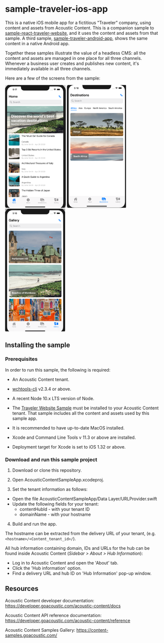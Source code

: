# sample-traveler-ios-app

This is a native iOS mobile app for a fictitious "Traveler" company, using content and assets from Acoustic Content. This is a companion sample to [sample-react-traveler-website](https://github.com/acoustic-content-samples/sample-react-traveler-website), and it uses the content and assets from that sample. A third sample, [sample-traveler-android-app](https://github.com/acoustic-content-samples/sample-traveler-android-app), shows the same content in a native Android app.

Together these samples illustrate the value of a headless CMS: all the content and assets are managed in one place for all three channels. Whenever a business user creates and publishes new content, it's immediately available in all three channels.

Here are a few of the screens from the sample:

<img src="./docs/images/ios1.png" height="400"></img>
<img src="./docs/images/ios3.png" height="400"></img>
<img src="./docs/images/ios4.png" height="400"></img>

## Installing the sample

### Prerequisites

In order to run this sample, the following is required:

- An Acoustic Content tenant.

- [wchtools-cli](https://github.com/ibm-wch/wchtools-cli) v2.3.4 or above.

- A recent Node 10.x LTS version of Node.

- The [Traveler Website Sample](https://github.com/acoustic-content-samples/sample-react-traveler-website) must be installed to your Acoustic Content tenant. That sample includes all the content and assets used by this sample app.

- It is recommended to have up-to-date MacOS installed.

- Xcode and Command Line Tools v 11.3 or above are installed.

- Deployment target for Xcode is set to iOS 1.32 or above.


### Download and run this sample project

1. Download or clone this repository.

2. Open AcousticContentSampleApp.xcodeproj.

3. Set the tenant information as follows:
- Open the file AcousticContentSampleApp/Data Layer/URLProvider.swift
- Update the following fields for your tenant:
	- contentHubId - with your tenant ID
	- domainName - with your hostname

4. Build and run the app.

The hostname can be extracted from the delivery URL of your tenant, (e.g. `<hostname>/<Content_tenant_id>/`).

All hub information containing domain, IDs and URLs for the hub can be found inside Acoustic Content (_Sidebar > About > Hub Information_):

- Log in to Acoustic Content and open the 'About' tab.
- Click the 'Hub information' option.
- Find a delivery URL and hub ID on 'Hub Information' pop-up window.

## Resources
 
Acoustic Content developer documentation: https://developer.goacoustic.com/acoustic-content/docs

Acoustic Content API reference documentation: https://developer.goacoustic.com/acoustic-content/reference

Acoustic Content Samples Gallery: https://content-samples.goacoustic.com/
